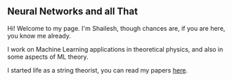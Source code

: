 ## Neural Networks and all That

Hi! Welcome to my page. I'm Shailesh, though chances are, if you are here, you know me already.

I work on Machine Learning applications in theoretical physics, and also in some aspects of ML theory.

I started life as a string theorist, you can read my papers  <a href="https://inspirehep.net/authors/1065082">here</a>.
